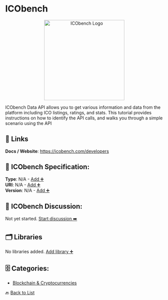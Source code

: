 # ICObench
<p align="center">
    <img width="256" src="https://raw.githubusercontent.com/apis-list/apis-list/main/apis/icobench/logo_256x256.png" alt="ICObench Logo"/>
</p>
ICObench Data API allows you to get various information and data from the platform including ICO listings, ratings, and stats.  This tutorial provides instructions on how to identify the API calls, and walks you through a simple scenario using the API

##  🔗 Links
**Docs / Website**: https://icobench.com/developers

## 🧬 ICObench Specification:
**Type**: N/A - [Add ➕](https://github.com/apis-list/apis-list/edit/main/apis.yaml#9752)  
**URI**: N/A - [Add ➕](https://github.com/apis-list/apis-list/edit/main/apis.yaml#9752)  
**Version**: N/A - [Add ➕](https://github.com/apis-list/apis-list/edit/main/apis.yaml#9752)

## 💬 ICObench Discussion:
Not yet started. [Start discussion ➡️](https://github.com/apis-list/apis-list/discussions/new)

## 🗂️ Libraries

No libraries added. [Add library ➕](https://github.com/apis-list/apis-list/edit/main/apis.yaml#9752)    


## 🗄️ Categories:
- [Blockchain & Cryptocurrencies](https://github.com/apis-list/apis-list#blockchain--cryptocurrencies-)

🔙  [Back to List](https://github.com/apis-list/apis-list)
